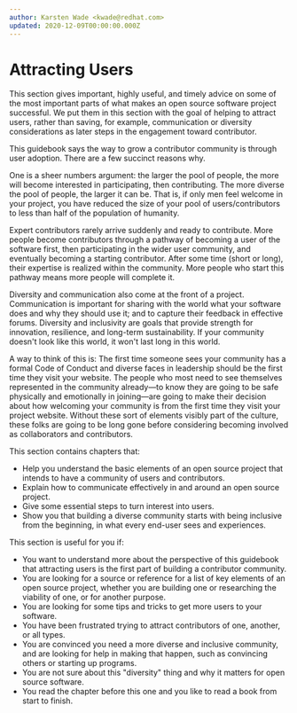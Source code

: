 ```yaml
---
author: Karsten Wade <kwade@redhat.com>
updated: 2020-12-09T00:00:00.000Z
---
```


# Attracting Users

This section gives important, highly useful, and timely advice on some of the most important parts of what makes an open source software project successful. We put them in this section with the goal of helping to attract users, rather than saving, for example, communication or diversity considerations as later steps in the engagement toward contributor.

This guidebook says the way to grow a contributor community is through user adoption. There are a few succinct reasons why.

One is a sheer numbers argument: the larger the pool of people, the more will become interested in participating, then contributing. The more diverse the pool of people, the larger it can be. That is, if only men feel welcome in your project, you have reduced the size of your pool of users/contributors to less than half of the population of humanity.

Expert contributors rarely arrive suddenly and ready to contribute. More people become contributors through a pathway of becoming a user of the software first, then participating in the wider user community, and eventually becoming a starting contributor. After some time (short or long), their expertise is realized within the community. More people who start this pathway means more people will complete it.

Diversity and communication also come at the front of a project. Communication is important for sharing with the world what your software does and why they should use it; and to capture their feedback in effective forums. Diversity and inclusivity are goals that provide strength for innovation, resilience, and long-term sustainability. If your community doesn't look like this world, it won't last long in this world.

A way to think of this is: The first time someone sees your community has a formal Code of Conduct and diverse faces in leadership should be the first time they visit your website. The people who most need to see themselves represented in the community already—to know they are going to be safe physically and emotionally in joining—are going to make their decision about how welcoming your community is from the first time they visit your project website. Without these sort of elements visibly part of the culture, these folks are going to be long gone before considering becoming involved as collaborators and contributors.

This section contains chapters that:

* Help you understand the basic elements of an open source project that intends to have a community of users and contributors.
* Explain how to communicate effectively in and around an open source project.
* Give some essential steps to turn interest into users.
* Show you that building a diverse community starts with being inclusive from the beginning, in what every end-user sees and experiences.

This section is useful for you if:

* You want to understand more about the perspective of this guidebook that attracting users is the first part of building a contributor community.
* You are looking for a source or reference for a list of key elements of an open source project, whether you are building one or researching the viability of one, or for another purpose.
* You are looking for some tips and tricks to get more users to your software.
* You have been frustrated trying to attract contributors of one, another, or all types.
* You are convinced you need a more diverse and inclusive community, and are looking for help in making that happen, such as convincing others or starting up programs.
* You are not sure about this "diversity" thing and why it matters for open source software.
* You read the chapter before this one and you like to read a book from start to finish.
